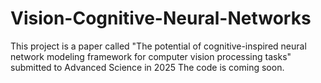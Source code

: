 # Vision-Cognitive-Neural-Networks
This project is a paper called "The potential of cognitive-inspired neural network modeling framework for computer vision processing tasks" submitted to Advanced Science in 2025
The code is coming soon.
